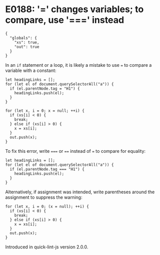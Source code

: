 # E0188: '=' changes variables; to compare, use '===' instead

```config-for-examples
{
  "globals": {
    "xs": true,
    "out": true
  }
}
```

In an `if` statement or a loop, it is likely a mistake to use `=` to compare a
variable with a constant:

    let headingLinks = [];
    for (let el of document.querySelectorAll("a")) {
      if (el.parentNode.tag = "H1") {
        headingLinks.push(el);
      }
    }

    for (let x, i = 0; x = null; ++i) {
      if (xs[i] < 0) {
        break;
      } else if (xs[i] > 0) {
        x = xs[i];
      }
      out.push(x);
    }

To fix this error, write `===` or `==` instead of `=` to compare for equality:

    let headingLinks = [];
    for (let el of document.querySelectorAll("a")) {
      if (el.parentNode.tag === "H1") {
        headingLinks.push(el);
      }
    }

Alternatively, if assignment was intended, write parentheses around the
assignment to suppress the warning:

    for (let x, i = 0; (x = null); ++i) {
      if (xs[i] < 0) {
        break;
      } else if (xs[i] > 0) {
        x = xs[i];
      }
      out.push(x);
    }

Introduced in quick-lint-js version 2.0.0.
